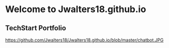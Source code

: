 # Welcome to Jwalters18.github.io
## **TechStart Portfolio**
https://github.com/Jwalters18/Jwalters18.github.io/blob/master/chatbot.JPG

